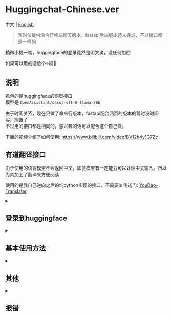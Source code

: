 # Huggingchat-Chinese.ver

中文 | [English](README_en.md)

> 暂时仅提供命令行终端聊天版本，fastapi后端版本还未完成，不过接口都是一样的

[//]: # ()
[//]: # (> 2023.6.4-22:46: 今天为之后的大更新铺垫了很多，重新构建了整个框架，但是调整说明明天再说，这会太晚了)

[//]: # ()
[//]: # (> 2023.6.6-00:30: 依旧，加的东西蛮多的，明个有时间再讲，还遇到了棘手的问题，不过暂时找到了缓解的方法)

稍微小提一嘴，huggingface的登录竟然是明文诶，没任何加密

如果可以用的话给个⭐呗🥺

## 说明

抓包的是huggingface的网页接口  
模型是 `OpenAssistant/oasst-sft-6-llama-30b`

由于时间关系，现在只做了命令行版本，fastapi配合网页的版本的暂时没时间写，搁置了  
不过用的接口都是相同的，感兴趣的话可以配合这个自己做。

下面的视频介绍了如何使用: https://www.bilibili.com/video/BV12h4y1G7Zc

## 有道翻译接口

由于使用的语言模型不会返回中文，即便模型有一定能力可以处理中文输入。所以为其加上了翻译来方便阅读

使用的是我自己逆向之后的纯python实现的接口，不需要js
传送门: [YouDao-Translater](https://github.com/ogios/YouDao-Translater)

<details>


<summary>

## 登录到huggingface

</summary>

```python
import requests.sessions
from HuggingChat.Login import Login

email = "你账号的邮箱"
passwd = "密码"
sign = Login(email=email, passwd=passwd, mysql=False)

# 登录并保存cookies
cookies: requests.sessions.RequestsCookieJar = sign.main()

# 从已保存的cookies中加载
cookies: requests.sessions.RequestsCookieJar  = sign.loadCookies()
```


</details>


<details>

<summary>

## 基本使用方法

</summary>

### 创建连接
```shell
python main_cmd.py -u <邮箱> -p
```
| 参数      |                 |
|---------|-----------------|
| -u      | 账号的邮箱(可选)       |
| -p      | 是否输入密码(可选)      |
| --mysql | 是否连接mysql(可选)   |
| -f      | 忽略已保存信息强制登录(可选) |

连接mysql前需要在 `mysqlconf.json` 文件中修改配置并提前创建名为 `open-assistant` 的数据库
或是修改 `database` 你用的别的数据库名
```json
{
  "sqluser": "",
  "sqlpass": "",
  "database": "open-assistant",
  "host": "127.0.0.1",
  "port": 3306
}
```

### 命令行
处于命令行模型时输入 `/`+`命令` 执行命令，除此之外都算作发送对话的文本

| 命令         |                   |
|------------|-------------------|
| exit       | 退出程序              |
| ls         | 查看所有对话            |
| cd <index> | 进入某个对话            |
| web        | 切换对话状态(普通/接入网络搜索) |
| old        | 查看历史记录            |
| new        | 进入新建对话状态          |
| rm <index> | 删除对话              |
| eng        | 输出上一句回复的原文(英文)    |

示例:
```
(None) > /ls
#* Conversations that have been established:
#
#        0. Assistant: "It's February 24th."
#        1. Today is Wednesday, July 12th, 2034
#        2. "What is today's date?"
#        3. "April 2nd."
#

(None) > /cd 0
(647e09ccabd9de3d82d6fba0) > hi
#(user): hi
#(Open-Assistant): ...
(647e09ccabd9de3d82d6fba0) > /web
#WEB_SEARCH is set to `True`
(647e09ccabd9de3d82d6fba0) > hi
#{'type': 'web_search', 'data': {'type': 'update', 'message': 'Injecting summary', 'args': ['"This is a search result page from iStock, a website that offers stock photography, illu
#strations, and videos. It appears to be related to Memorial Day trending searches, but it\'s not clear how or why that relates to German shepherd puppies. There are some links unde
#r the header \\"Explore\\" which offer curated collections such as signature collection and essentials collection; however these do not seem to have any specific relation with germ
#an shepherd puppies either.\\nThe queries mentioned on this page include Fireworks, Pride Data Timelapse Beach, Aerial views of nature etc . This suggest the user searched at wrong
# timeframe, there might have been other pages available at different point of time containing more accurate results."']}, 'conversation_id': '647f33d14f9cfed1cb9c9b01'}
#{'type': 'web_search', 'data': {'type': 'result', 'id': '647f33e74f9cfed1cb9c9b03'}, 'conversation_id': '647f33d14f9cfed1cb9c9b01'}
#(user): hi
#
#(Open-Assistant): 你好!今天我能为您做些什么?你需要我帮你找到某个主题的信息吗?或者你有问题要问我吗?如果有什么需要我帮忙的，请尽管开口。
```

在输入 `/new` 后进入新建对话模式，仅支持 `/web` 开关网络搜索和 `/exit` 退出新建对话模式: 

新建对话示例:
```
(None) > /new
#Input the first message you want to send (use `/exit` to get back): 
#输入创建对话的第一个消息 (使用`/exit`退出新建对话): 
(new) (None) > hi
(user): hi
(Open-Assistant): ...
(647e09ccabd9de3d82d6fba0) > 
```


</details>


<details>

<summary>

## 其他

</summary>


### 关于网络搜索功能
#### 使用情况
我从前三四天发现聊天窗口多了一个开关网络搜索的按钮之后就打算把整个框架重构一下，然后加上网络搜索接口  
但是，今天是6月7号，这才几天，已经被用的经常出现超载了，一开始其实比现在是快蛮多的，虽然还是会等一小段时间。  
但是现在，经常超载，好不容易能用还老卡。

#### 制作过程
我并没有详细对http请求进行过一个详细的学习和了解，只会用一些平常的，这导致了下面极其的耗费时间。

这次的网络搜索接口实在把我整的有些不会了，一开始使用的是 `requests.get(stream=True)` 但经常会报错chunk的问题，我仔细看了一下发现他和对话的消息流还有点不一样。  
对话使用的是 `EventStream`，但这个并不是，而是搜索模块每经历一个步骤返回一次，期间依旧保持连接。因为报错的原因我还在网上搜来搜去，搜到都是些什么http1.0而非http1.1的内容，requests在处理这块的问题有些bug之类的。  
不过最后还是解决了。(大概吧, 至少暂时还没报错) 

### 关于英译中
每次对话返回的内容会被翻译为中文。

对于历史信息来说，没开启mysql的话会实时获取历史记录，但不会翻译。  
而如果开启了mysql，则会每过15秒同步并翻译历史记录到数据库，需要时直接从数据库中提取翻译后的内容。


</details>


<details>

<summary>

## 报错

</summary>

### Ubuntu安装pycurl报错
```shell
apt-get install libcurl4-gnutls-dev, libgnutls28-dev
```
如果可以的话尽量更新一下 `python3-dev` 和 `libpython3-dev` 等  

CentOS等系统报错网上搜一下吧，我没试过www

</details>

